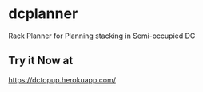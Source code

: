 # dcplanner

Rack Planner for Planning stacking in Semi-occupied DC

## Try it Now at

https://dctopup.herokuapp.com/
